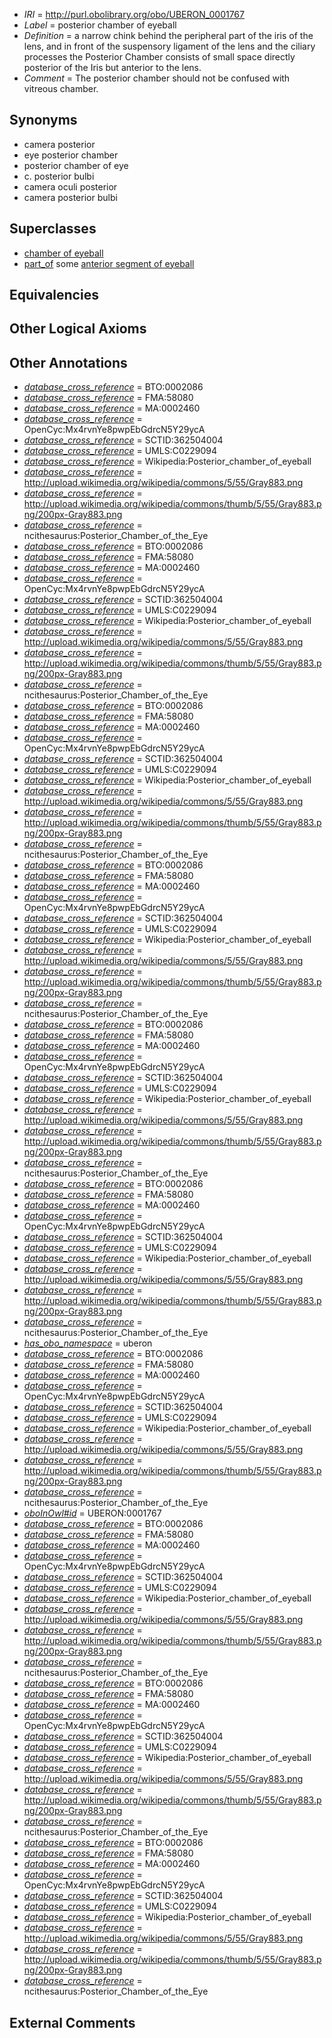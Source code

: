  * *IRI* = http://purl.obolibrary.org/obo/UBERON_0001767
 * *Label* = posterior chamber of eyeball
 * *Definition* = a narrow chink behind the peripheral part of the iris of the lens, and in front of the suspensory ligament of the lens and the ciliary processes the Posterior Chamber consists of small space directly posterior of the Iris but anterior to the lens.
 * *Comment* = The posterior chamber should not be confused with vitreous chamber.

## Synonyms

 * camera posterior
 * eye posterior chamber
 * posterior chamber of eye
 * c. posterior bulbi
 * camera oculi posterior
 * camera posterior bulbi

## Superclasses

 * [chamber of eyeball](../../UBERON/11/UBERON_0006311.md)
 * [part_of](../../BFO/50/BFO_0000050.md) some [anterior segment of eyeball](../../UBERON/01/UBERON_0001801.md)

## Equivalencies


## Other Logical Axioms


## Other Annotations

 * *[database_cross_reference](../../ef/oboInOwl#hasDbXref.md)* = BTO:0002086
 * *[database_cross_reference](../../ef/oboInOwl#hasDbXref.md)* = FMA:58080
 * *[database_cross_reference](../../ef/oboInOwl#hasDbXref.md)* = MA:0002460
 * *[database_cross_reference](../../ef/oboInOwl#hasDbXref.md)* = OpenCyc:Mx4rvnYe8pwpEbGdrcN5Y29ycA
 * *[database_cross_reference](../../ef/oboInOwl#hasDbXref.md)* = SCTID:362504004
 * *[database_cross_reference](../../ef/oboInOwl#hasDbXref.md)* = UMLS:C0229094
 * *[database_cross_reference](../../ef/oboInOwl#hasDbXref.md)* = Wikipedia:Posterior_chamber_of_eyeball
 * *[database_cross_reference](../../ef/oboInOwl#hasDbXref.md)* = http://upload.wikimedia.org/wikipedia/commons/5/55/Gray883.png
 * *[database_cross_reference](../../ef/oboInOwl#hasDbXref.md)* = http://upload.wikimedia.org/wikipedia/commons/thumb/5/55/Gray883.png/200px-Gray883.png
 * *[database_cross_reference](../../ef/oboInOwl#hasDbXref.md)* = ncithesaurus:Posterior_Chamber_of_the_Eye
 * *[database_cross_reference](../../ef/oboInOwl#hasDbXref.md)* = BTO:0002086
 * *[database_cross_reference](../../ef/oboInOwl#hasDbXref.md)* = FMA:58080
 * *[database_cross_reference](../../ef/oboInOwl#hasDbXref.md)* = MA:0002460
 * *[database_cross_reference](../../ef/oboInOwl#hasDbXref.md)* = OpenCyc:Mx4rvnYe8pwpEbGdrcN5Y29ycA
 * *[database_cross_reference](../../ef/oboInOwl#hasDbXref.md)* = SCTID:362504004
 * *[database_cross_reference](../../ef/oboInOwl#hasDbXref.md)* = UMLS:C0229094
 * *[database_cross_reference](../../ef/oboInOwl#hasDbXref.md)* = Wikipedia:Posterior_chamber_of_eyeball
 * *[database_cross_reference](../../ef/oboInOwl#hasDbXref.md)* = http://upload.wikimedia.org/wikipedia/commons/5/55/Gray883.png
 * *[database_cross_reference](../../ef/oboInOwl#hasDbXref.md)* = http://upload.wikimedia.org/wikipedia/commons/thumb/5/55/Gray883.png/200px-Gray883.png
 * *[database_cross_reference](../../ef/oboInOwl#hasDbXref.md)* = ncithesaurus:Posterior_Chamber_of_the_Eye
 * *[database_cross_reference](../../ef/oboInOwl#hasDbXref.md)* = BTO:0002086
 * *[database_cross_reference](../../ef/oboInOwl#hasDbXref.md)* = FMA:58080
 * *[database_cross_reference](../../ef/oboInOwl#hasDbXref.md)* = MA:0002460
 * *[database_cross_reference](../../ef/oboInOwl#hasDbXref.md)* = OpenCyc:Mx4rvnYe8pwpEbGdrcN5Y29ycA
 * *[database_cross_reference](../../ef/oboInOwl#hasDbXref.md)* = SCTID:362504004
 * *[database_cross_reference](../../ef/oboInOwl#hasDbXref.md)* = UMLS:C0229094
 * *[database_cross_reference](../../ef/oboInOwl#hasDbXref.md)* = Wikipedia:Posterior_chamber_of_eyeball
 * *[database_cross_reference](../../ef/oboInOwl#hasDbXref.md)* = http://upload.wikimedia.org/wikipedia/commons/5/55/Gray883.png
 * *[database_cross_reference](../../ef/oboInOwl#hasDbXref.md)* = http://upload.wikimedia.org/wikipedia/commons/thumb/5/55/Gray883.png/200px-Gray883.png
 * *[database_cross_reference](../../ef/oboInOwl#hasDbXref.md)* = ncithesaurus:Posterior_Chamber_of_the_Eye
 * *[database_cross_reference](../../ef/oboInOwl#hasDbXref.md)* = BTO:0002086
 * *[database_cross_reference](../../ef/oboInOwl#hasDbXref.md)* = FMA:58080
 * *[database_cross_reference](../../ef/oboInOwl#hasDbXref.md)* = MA:0002460
 * *[database_cross_reference](../../ef/oboInOwl#hasDbXref.md)* = OpenCyc:Mx4rvnYe8pwpEbGdrcN5Y29ycA
 * *[database_cross_reference](../../ef/oboInOwl#hasDbXref.md)* = SCTID:362504004
 * *[database_cross_reference](../../ef/oboInOwl#hasDbXref.md)* = UMLS:C0229094
 * *[database_cross_reference](../../ef/oboInOwl#hasDbXref.md)* = Wikipedia:Posterior_chamber_of_eyeball
 * *[database_cross_reference](../../ef/oboInOwl#hasDbXref.md)* = http://upload.wikimedia.org/wikipedia/commons/5/55/Gray883.png
 * *[database_cross_reference](../../ef/oboInOwl#hasDbXref.md)* = http://upload.wikimedia.org/wikipedia/commons/thumb/5/55/Gray883.png/200px-Gray883.png
 * *[database_cross_reference](../../ef/oboInOwl#hasDbXref.md)* = ncithesaurus:Posterior_Chamber_of_the_Eye
 * *[database_cross_reference](../../ef/oboInOwl#hasDbXref.md)* = BTO:0002086
 * *[database_cross_reference](../../ef/oboInOwl#hasDbXref.md)* = FMA:58080
 * *[database_cross_reference](../../ef/oboInOwl#hasDbXref.md)* = MA:0002460
 * *[database_cross_reference](../../ef/oboInOwl#hasDbXref.md)* = OpenCyc:Mx4rvnYe8pwpEbGdrcN5Y29ycA
 * *[database_cross_reference](../../ef/oboInOwl#hasDbXref.md)* = SCTID:362504004
 * *[database_cross_reference](../../ef/oboInOwl#hasDbXref.md)* = UMLS:C0229094
 * *[database_cross_reference](../../ef/oboInOwl#hasDbXref.md)* = Wikipedia:Posterior_chamber_of_eyeball
 * *[database_cross_reference](../../ef/oboInOwl#hasDbXref.md)* = http://upload.wikimedia.org/wikipedia/commons/5/55/Gray883.png
 * *[database_cross_reference](../../ef/oboInOwl#hasDbXref.md)* = http://upload.wikimedia.org/wikipedia/commons/thumb/5/55/Gray883.png/200px-Gray883.png
 * *[database_cross_reference](../../ef/oboInOwl#hasDbXref.md)* = ncithesaurus:Posterior_Chamber_of_the_Eye
 * *[database_cross_reference](../../ef/oboInOwl#hasDbXref.md)* = BTO:0002086
 * *[database_cross_reference](../../ef/oboInOwl#hasDbXref.md)* = FMA:58080
 * *[database_cross_reference](../../ef/oboInOwl#hasDbXref.md)* = MA:0002460
 * *[database_cross_reference](../../ef/oboInOwl#hasDbXref.md)* = OpenCyc:Mx4rvnYe8pwpEbGdrcN5Y29ycA
 * *[database_cross_reference](../../ef/oboInOwl#hasDbXref.md)* = SCTID:362504004
 * *[database_cross_reference](../../ef/oboInOwl#hasDbXref.md)* = UMLS:C0229094
 * *[database_cross_reference](../../ef/oboInOwl#hasDbXref.md)* = Wikipedia:Posterior_chamber_of_eyeball
 * *[database_cross_reference](../../ef/oboInOwl#hasDbXref.md)* = http://upload.wikimedia.org/wikipedia/commons/5/55/Gray883.png
 * *[database_cross_reference](../../ef/oboInOwl#hasDbXref.md)* = http://upload.wikimedia.org/wikipedia/commons/thumb/5/55/Gray883.png/200px-Gray883.png
 * *[database_cross_reference](../../ef/oboInOwl#hasDbXref.md)* = ncithesaurus:Posterior_Chamber_of_the_Eye
 * *[has_obo_namespace](../../ce/oboInOwl#hasOBONamespace.md)* = uberon
 * *[database_cross_reference](../../ef/oboInOwl#hasDbXref.md)* = BTO:0002086
 * *[database_cross_reference](../../ef/oboInOwl#hasDbXref.md)* = FMA:58080
 * *[database_cross_reference](../../ef/oboInOwl#hasDbXref.md)* = MA:0002460
 * *[database_cross_reference](../../ef/oboInOwl#hasDbXref.md)* = OpenCyc:Mx4rvnYe8pwpEbGdrcN5Y29ycA
 * *[database_cross_reference](../../ef/oboInOwl#hasDbXref.md)* = SCTID:362504004
 * *[database_cross_reference](../../ef/oboInOwl#hasDbXref.md)* = UMLS:C0229094
 * *[database_cross_reference](../../ef/oboInOwl#hasDbXref.md)* = Wikipedia:Posterior_chamber_of_eyeball
 * *[database_cross_reference](../../ef/oboInOwl#hasDbXref.md)* = http://upload.wikimedia.org/wikipedia/commons/5/55/Gray883.png
 * *[database_cross_reference](../../ef/oboInOwl#hasDbXref.md)* = http://upload.wikimedia.org/wikipedia/commons/thumb/5/55/Gray883.png/200px-Gray883.png
 * *[database_cross_reference](../../ef/oboInOwl#hasDbXref.md)* = ncithesaurus:Posterior_Chamber_of_the_Eye
 * *[oboInOwl#id](../../id/oboInOwl#id.md)* = UBERON:0001767
 * *[database_cross_reference](../../ef/oboInOwl#hasDbXref.md)* = BTO:0002086
 * *[database_cross_reference](../../ef/oboInOwl#hasDbXref.md)* = FMA:58080
 * *[database_cross_reference](../../ef/oboInOwl#hasDbXref.md)* = MA:0002460
 * *[database_cross_reference](../../ef/oboInOwl#hasDbXref.md)* = OpenCyc:Mx4rvnYe8pwpEbGdrcN5Y29ycA
 * *[database_cross_reference](../../ef/oboInOwl#hasDbXref.md)* = SCTID:362504004
 * *[database_cross_reference](../../ef/oboInOwl#hasDbXref.md)* = UMLS:C0229094
 * *[database_cross_reference](../../ef/oboInOwl#hasDbXref.md)* = Wikipedia:Posterior_chamber_of_eyeball
 * *[database_cross_reference](../../ef/oboInOwl#hasDbXref.md)* = http://upload.wikimedia.org/wikipedia/commons/5/55/Gray883.png
 * *[database_cross_reference](../../ef/oboInOwl#hasDbXref.md)* = http://upload.wikimedia.org/wikipedia/commons/thumb/5/55/Gray883.png/200px-Gray883.png
 * *[database_cross_reference](../../ef/oboInOwl#hasDbXref.md)* = ncithesaurus:Posterior_Chamber_of_the_Eye
 * *[database_cross_reference](../../ef/oboInOwl#hasDbXref.md)* = BTO:0002086
 * *[database_cross_reference](../../ef/oboInOwl#hasDbXref.md)* = FMA:58080
 * *[database_cross_reference](../../ef/oboInOwl#hasDbXref.md)* = MA:0002460
 * *[database_cross_reference](../../ef/oboInOwl#hasDbXref.md)* = OpenCyc:Mx4rvnYe8pwpEbGdrcN5Y29ycA
 * *[database_cross_reference](../../ef/oboInOwl#hasDbXref.md)* = SCTID:362504004
 * *[database_cross_reference](../../ef/oboInOwl#hasDbXref.md)* = UMLS:C0229094
 * *[database_cross_reference](../../ef/oboInOwl#hasDbXref.md)* = Wikipedia:Posterior_chamber_of_eyeball
 * *[database_cross_reference](../../ef/oboInOwl#hasDbXref.md)* = http://upload.wikimedia.org/wikipedia/commons/5/55/Gray883.png
 * *[database_cross_reference](../../ef/oboInOwl#hasDbXref.md)* = http://upload.wikimedia.org/wikipedia/commons/thumb/5/55/Gray883.png/200px-Gray883.png
 * *[database_cross_reference](../../ef/oboInOwl#hasDbXref.md)* = ncithesaurus:Posterior_Chamber_of_the_Eye
 * *[database_cross_reference](../../ef/oboInOwl#hasDbXref.md)* = BTO:0002086
 * *[database_cross_reference](../../ef/oboInOwl#hasDbXref.md)* = FMA:58080
 * *[database_cross_reference](../../ef/oboInOwl#hasDbXref.md)* = MA:0002460
 * *[database_cross_reference](../../ef/oboInOwl#hasDbXref.md)* = OpenCyc:Mx4rvnYe8pwpEbGdrcN5Y29ycA
 * *[database_cross_reference](../../ef/oboInOwl#hasDbXref.md)* = SCTID:362504004
 * *[database_cross_reference](../../ef/oboInOwl#hasDbXref.md)* = UMLS:C0229094
 * *[database_cross_reference](../../ef/oboInOwl#hasDbXref.md)* = Wikipedia:Posterior_chamber_of_eyeball
 * *[database_cross_reference](../../ef/oboInOwl#hasDbXref.md)* = http://upload.wikimedia.org/wikipedia/commons/5/55/Gray883.png
 * *[database_cross_reference](../../ef/oboInOwl#hasDbXref.md)* = http://upload.wikimedia.org/wikipedia/commons/thumb/5/55/Gray883.png/200px-Gray883.png
 * *[database_cross_reference](../../ef/oboInOwl#hasDbXref.md)* = ncithesaurus:Posterior_Chamber_of_the_Eye

## External Comments

